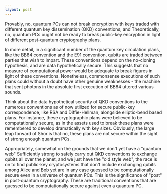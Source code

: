 ```yaml
---
layout: post
---
```

<!--
## Table of contents
- [Table of contents](#table-of-contents)
- [The start](#the-start)
- [The middle](#the-middle)
- [The end](#the-end)

 Mauris viverra dictum ultricies. Vestibulum quis ipsum euismod, facilisis metus sed, varius ipsum. Donec scelerisque lacus libero, eu dignissim sem venenatis at. Nunc a egestas tortor, sed feugiat leo. Vestibulum porta tincidunt tellus, vitae ornare tortor. Pellentesque habitant morbi tristique senectus et netus et malesuada fames ac turpis egestas. Sed nunc neque, tempor in iaculis non, faucibus et metus. Etiam id nisl ut lorem gravida euismod.

## [The start](#the-start)

Fusce non velit cursus ligula mattis convallis vel at metus. Sed pharetra tellus massa, non elementum eros vulputate non. Suspendisse potenti. Quisque arcu felis, laoreet vel accumsan sit amet, fermentum at nunc. Sed massa quam, auctor in eros quis, porttitor tincidunt orci. Nulla convallis id sapien ornare viverra. Cras nec est lacinia ligula porta tincidunt. Nam a est eget ligula pellentesque posuere. Maecenas quis enim ac risus accumsan scelerisque. Aliquam vitae libero sapien. Etiam convallis, metus nec suscipit condimentum, quam massa congue velit, sit amet sollicitudin nisi tortor a lectus. Cras a arcu enim. Suspendisse hendrerit euismod est ac gravida. Donec vitae elit tristique, suscipit eros at, aliquam augue. In ac faucibus dui. Sed tempor lacus tristique elit sagittis, vitae tempor massa convallis.

## [The middle](#the-middle)

Proin quis velit et eros auctor laoreet. Aenean eget nibh odio. Suspendisse mollis enim pretium, fermentum urna vitae, egestas purus. Donec convallis tincidunt purus, scelerisque fermentum eros sagittis vel. Aliquam ac aliquet risus, tempus iaculis est. Fusce molestie mauris non interdum hendrerit. Curabitur ullamcorper, eros vitae interdum volutpat, lacus magna lacinia turpis, at accumsan dui tortor vel lectus. Aenean risus massa, semper non lectus rutrum, facilisis imperdiet mi. Praesent sed quam quis purus auctor ornare et sed augue. Vestibulum non quam quis ligula luctus placerat sed sit amet erat. Vestibulum ante ipsum primis in faucibus orci luctus et ultrices posuere cubilia curae; Fusce auctor, sem eu volutpat dignissim, turpis nibh malesuada arcu, in consequat elit mauris quis sem. Nam tristique sit amet enim vel accumsan. Sed id nibh commodo, dictum sem id, semper quam.

## The end

Donec ex lectus, tempus non lacinia quis, pretium non ipsum. Praesent est nunc, rutrum vel tellus eu, tristique laoreet purus. In rutrum orci sit amet ex ornare, sit amet finibus lacus laoreet. Etiam ac facilisis purus, eget porttitor odio. Suspendisse tempus dolor nec risus sodales posuere. Proin dui dui, mollis a consectetur molestie, lobortis vitae tellus. Vivamus at purus sed urna sollicitudin mattis. Mauris lacinia libero in lobortis pulvinar. Nullam sit amet condimentum justo. Donec orci justo, pharetra ut dolor non, interdum finibus orci. Proin vitae ante a dui sodales commodo ac id elit. Nunc vel accumsan nunc, sit amet congue nunc. Aliquam in lacinia velit. Integer lobortis luctus eros, in fermentum metus aliquet a. Class aptent taciti sociosqu ad litora torquent per conubia nostra, per inceptos himenaeos.
-->
Provably, no, quantum PCs can not break encryption with keys traded with different quantum key dissemination (QKD) conventions; and
Theoretically, no, quantum PCs ought not be ready to break public-key encryption in light of different post-quantum cryptography plans.

In more detail, in a significant number of the quantum key circulation plans, like the BB84 convention and the E91 convention, qubits are traded between parties that wish to impart. These conventions depend on the no-cloning hypothesis, and are data hypothetically secure. This suggests that no measure of computational power would be adequate to break figures in light of these conventions. Nonetheless, commonsense executions of such plans could without a doubt have other genuine weaknesses - the machine that sent photons in the absolute first execution of BB84 uttered various sounds.

Think about the data hypothetical security of QKD conventions to the numerous conventions as of now utilized for secure public-key correspondence, like RSA and Diffie-Hellman, alongside elliptic-bend based plans. For instance, these cryptographic plans were believed to be computationally secure, as in the assets used to break these plans were remembered to develop dramatically with key sizes. Obviously, the large leap forward of Shor is that no, these plans are not secure within the sight of strong enough quantum PCs.

Appropriately, somewhat on the grounds that we don't yet have a "quantum web" Sufficiently strong to safely carry out QKD conventions to exchange qubits all over the planet, and we just have the "old style web", the race is on to find public-key cryptosystems that don't include exchanging qubits among Alice and Bob yet are in any case guessed to be computationally secure even in a universe of quantum PCs. This is the significance of "post" in post-quantum cryptography. These are traditional conventions that are guessed to be computationally secure against even a quantum PC.
